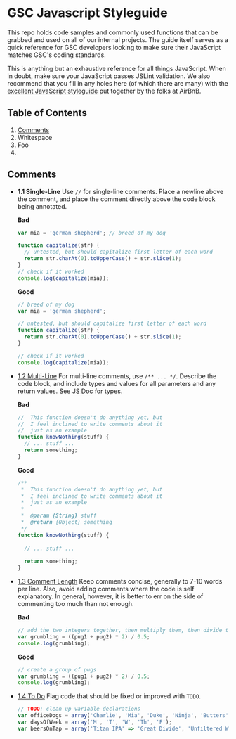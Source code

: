 # GSC Javascript Styleguide
This repo holds code samples and commonly used functions that can be grabbed and used on all of our internal projects. The guide itself serves as a quick reference for GSC developers looking to make sure their JavaScript matches GSC's coding standards.

This is anything but an exhaustive reference for all things JavaScript. When in doubt, make sure your JavaScript passes JSLint validation. We also recommend that you fill in any holes here (of which there are many) with the [excellent JavaScript styleguide](https://github.com/airbnb/javascript) put together by the folks at AirBnB.

## <a name="table-of-contents">Table of Contents</a>
1. [Comments](#comments)
2. Whitespace
3. Foo
4. 

## <a name="comments">Comments</a>
- **<a name="1.1">1.1 Single-Line</a>** Use `//` for single-line comments. Place a newline above the comment, and place the comment directly above the code block being annotated.

  **Bad**
  ```javascript
  var mia = 'german shepherd'; // breed of my dog

  function capitalize(str) {
    // untested, but should capitalize first letter of each word
    return str.charAt(0).toUpperCase() + str.slice(1);
  }
  // check if it worked
  console.log(capitalize(mia));
  ```

  **Good**
  ```javascript
  // breed of my dog
  var mia = 'german shepherd';

  // untested, but should capitalize first letter of each word
  function capitalize(str) {
    return str.charAt(0).toUpperCase() + str.slice(1);
  }

  // check if it worked
  console.log(capitalize(mia));
  ```

- [1.2 Multi-Line](#1.2) For multi-line comments, use `/** ... */`. Describe the code block, and include types and values for all parameters and any return values. See [JS Doc](http://usejsdoc.org/) for types.

  **Bad**
  ```javascript
  //  This function doesn't do anything yet, but
  //  I feel inclined to write comments about it
  //  just as an example
  function knowNothing(stuff) {
    // ... stuff ...
    return something;
  }
  ```

  **Good**
  ```javascript
  /**
   *  This function doesn't do anything yet, but
   *  I feel inclined to write comments about it
   *  just as an example
   *
   *  @param {String} stuff
   *  @return {Object} something
   */
  function knowNothing(stuff) {
    
    // ... stuff ...
    
    return something;
  }
  ```
- [1.3 Comment Length](#1.3) Keep comments concise, generally to 7-10 words per line. Also, avoid adding comments where the code is self explanatory. In general, however, it is better to err on the side of commenting too much than not enough.

  **Bad**
  ```javascript
  // add the two integers together, then multiply them, then divide them, and finally write to the console for debugging
  var grumbling = ((pug1 + pug2) * 2) / 0.5;
  console.log(grumbling);
  ```
  
  **Good**
  ```javascript
  // create a group of pugs
  var grumbling = ((pug1 + pug2) * 2) / 0.5;
  console.log(grumbling);
  ```
- [1.4 To Do](#1.4) Flag code that should be fixed or improved with `TODO`.

  ```javascript
  // TODO: clean up variable declarations
  var officeDogs = array('Charlie', 'Mia', 'Duke', 'Ninja', 'Butters');
  var daysOfWeek = array('M', 'T', 'W', 'Th', 'F');
  var beersOnTap = array('Titan IPA' => 'Great Divide', 'Unfiltered Wheat' => 'Boulevard');
  ```
